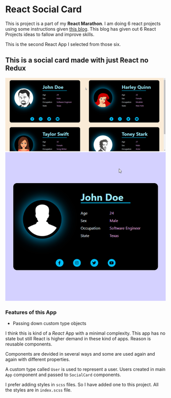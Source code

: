 # React Social Card

This is project is a part of my **React Marathon**. I am doing 6 react projects using some instructions given [this blog](https://daveceddia.com/react-practice-projects/). This blog has given out 6 React Projects ideas to fallow and improve skills.

This is the second React App I selected from those six.

## This is a social card made with just React no Redux

<img src="./screenshot-2.gif" />

<img src="./screenshot-1.gif" />

### Features of this App

- Passing down custom type objects

I think this is kind of a _React_ App with a minimal complexity. This app has no state but still React is higher demand in these kind of apps. Reason is reusable components.

Components are devided in several ways and some are used again and again with different properties.

A custom type called `User` is used to represent a user. Users created in main `App` component and passed to `SocialCard` components.

I prefer adding styles in `scss` files. So I have added one to this project. All the styles are in `index.scss` file.
